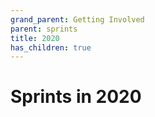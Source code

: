 ```yaml
---
grand_parent: Getting Involved
parent: sprints
title: 2020
has_children: true
---
```


# Sprints in 2020
